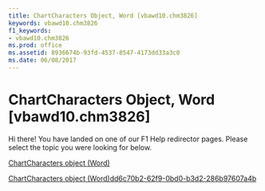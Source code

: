 ```yaml
---
title: ChartCharacters Object, Word [vbawd10.chm3826]
keywords: vbawd10.chm3826
f1_keywords:
- vbawd10.chm3826
ms.prod: office
ms.assetid: 8936674b-93fd-4537-8547-4173dd33a3c0
ms.date: 06/08/2017
---
```



# ChartCharacters Object, Word [vbawd10.chm3826]

Hi there! You have landed on one of our F1 Help redirector pages. Please select the topic you were looking for below.

[ChartCharacters object (Word)](http://msdn.microsoft.com/library/cffe50a7-3fdc-75ad-2e32-081ba2310c1d%28Office.15%29.aspx)

[ChartCharacters object (Word)dd6c70b2-62f9-0bd0-b3d2-286b97607a4b](http://msdn.microsoft.com/library/dd6c70b2-62f9-0bd0-b3d2-286b97607a4b%28Office.15%29.aspx)


